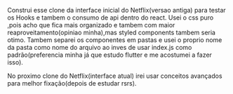 Construi esse clone da interface inicial do Netflix(versao antiga) para testar os Hooks e tambem o consumo de api dentro do react.
Usei o css puro ,pois acho que fica mais organizado e tambem com maior reaproveitamento(opiniao minha),mas styled components tambem seria otimo.
Tambem separei os componentes em pastas e usei o proprio nome da pasta como nome do arquivo 
ao inves de usar index.js como padrão(preferencia minha já que estudo flutter e me acostumei a fazer isso).

No proximo clone do Netflix(interface atual) irei usar conceitos avançados para melhor fixação(depois de estudar rsrs).
